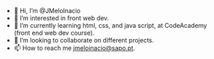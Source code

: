 - 👋 Hi, I’m @JMeloInacio
- 👀 I’m interested in front web dev.
- 🌱 I’m currently learning html, css, and java script, at CodeAcademy (front end web dev course).
- 💞️ I’m looking to collaborate on different projects.
- 📫 How to reach me jmeloinacio@sapo.pt.

<!---
JMeloInacio/JMeloInacio is a ✨ special ✨ repository because its `README.md` (this file) appears on your GitHub profile.
You can click the Preview link to take a look at your changes.
--->
